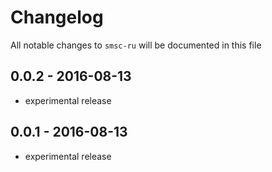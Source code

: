 # Changelog

All notable changes to `smsc-ru` will be documented in this file

## 0.0.2 - 2016-08-13

- experimental release

## 0.0.1 - 2016-08-13

- experimental release
